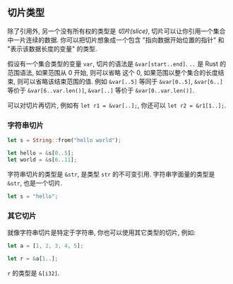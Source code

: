 ## 切片类型

除了引用外, 另一个没有所有权的类型是 *切片(slice)*, 切片可以让你引用一个集合中一片连续的数据.
你可以把切片想象成一个包含 "指向数据开始位置的指针" 和 "表示该数据长度的变量" 的类型.

假设有一个集合类型的变量 `var`, 切片的语法是 `&var[start..end]`. `..` 是 Rust 的范围语法, 如果范围从
0 开始, 则可以省略 这个 0, 如果范围以整个集合的长度结束, 则可以省略该结束范围的值. 例如 `&var[..5]`
等同于 `&var[0..5]`, `&var[6..]` 等价于 `&var[6..var.len()]`, `&var[..]` 等价于
`&var[0..var.len()]`.

可以对切片再切片, 例如有 `let r1 = &var[..];`, 你还可以 `let r2 = &r1[1..];`.


### 字符串切片

```rust
let s = String::from("hello world");

let hello = &s[0..5];
let world = &s[6..11];
```

字符串切片的类型是 `&str`, 是类型 `str` 的不可变引用. 字符串字面量的类型是 `&str`, 也是一个切片.

```rust
let s = "hello";
```


### 其它切片

就像字符串切片是特定于字符串, 你也可以使用其它类型的切片, 例如:

```rust
let a = [1, 2, 3, 4, 5];

let r = &a[1..];
```

`r` 的类型是 `&[i32]`.
